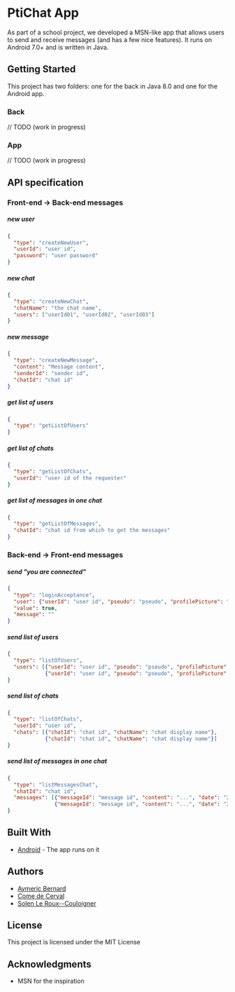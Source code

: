 # PtiChat App

As part of a school project, we developed a MSN-like app that allows users to send and receive messages (and has a few nice features). It runs on Android 7.0+ and is written in Java.

## Getting Started

This project has two folders: one for the back in Java 8.0 and one for the Android app.

### Back

// TODO (work in progress)

### App

// TODO (work in progress)


## API specification

### Front-end -> Back-end messages

##### new user
```json
{
  "type": "createNewUser",
  "userId": "user id",
  "password": "user password"
}
```

##### new chat
```json
{
  "type": "createNewChat",
  "chatName": "the chat name",
  "users": ["userId01", "userId02", "userId03"]
}
```

##### new message
```json
{
  "type": "createNewMessage",
  "content": "Message content",
  "senderId": "sender id",
  "chatId": "chat id"
}
```

##### get list of users
```json
{
  "type": "getListOfUsers"
}
```

##### get list of chats
```json
{
  "type": "getListOfChats",
  "userId": "user id of the requester"
}
```

##### get list of messages in one chat
```json
{
  "type": "getListOfMessages",
  "chatId": "chat id from which to get the messages"
}
```


### Back-end -> Front-end messages

##### send "you are connected"
```json
{
  "type": "loginAcceptance",
  "user": {"userId": "user id", "pseudo": "pseudo", "profilePicture": "...", "status": "...", "isConnected": true},
  "value": true,
  "message": ""
}
```

##### send list of users
```json
{
  "type": "listOfUsers",
  "users": [{"userId": "user id", "pseudo": "pseudo", "profilePicture": "...", "status": "...", "isConnected": true},
            {"userId": "user id", "pseudo": "pseudo", "profilePicture": "...", "status": "...", "isConnected": false}]
}
```

##### send list of chats
```json
{
  "type": "listOfChats",
  "userId": "user id",
  "chats": [{"chatId": "chat id", "chatName": "chat display name"},
            {"chatId": "chat id", "chatName": "chat display name"}]
}
```

##### send list of messages in one chat
```json
{
  "type": "listMessagesChat",
  "chatId": "chat id",
  "messages": [{"messageId": "message id", "content": "...", "date": "2018-10-16 14:45:09", "senderId": "senderId", "chatId": "chatId", "read": true},
               {"messageId": "message id", "content": "...", "date": "2018-10-16 21:47:00", "senderId": "senderId", "chatId": "chatId", "read": false}]
}
```


## Built With

* [Android](https://developer.android.com) - The app runs on it

## Authors

* [Aymeric Bernard](https://github.com/AymericBebert)
* [Come de Cerval](https://github.com/CarbonC)
* [Solen Le Roux--Couloigner](https://github.com/Tishwa)

## License

This project is licensed under the MIT License

## Acknowledgments

* MSN for the inspiration

